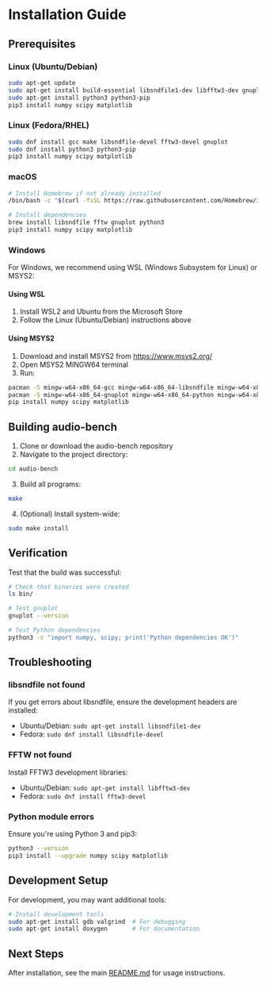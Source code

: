 # Installation Guide

## Prerequisites

### Linux (Ubuntu/Debian)
```bash
sudo apt-get update
sudo apt-get install build-essential libsndfile1-dev libfftw3-dev gnuplot
sudo apt-get install python3 python3-pip
pip3 install numpy scipy matplotlib
```

### Linux (Fedora/RHEL)
```bash
sudo dnf install gcc make libsndfile-devel fftw3-devel gnuplot
sudo dnf install python3 python3-pip
pip3 install numpy scipy matplotlib
```

### macOS
```bash
# Install Homebrew if not already installed
/bin/bash -c "$(curl -fsSL https://raw.githubusercontent.com/Homebrew/install/HEAD/install.sh)"

# Install dependencies
brew install libsndfile fftw gnuplot python3
pip3 install numpy scipy matplotlib
```

### Windows
For Windows, we recommend using WSL (Windows Subsystem for Linux) or MSYS2:

#### Using WSL
1. Install WSL2 and Ubuntu from the Microsoft Store
2. Follow the Linux (Ubuntu/Debian) instructions above

#### Using MSYS2
1. Download and install MSYS2 from https://www.msys2.org/
2. Open MSYS2 MINGW64 terminal
3. Run:
```bash
pacman -S mingw-w64-x86_64-gcc mingw-w64-x86_64-libsndfile mingw-w64-x86_64-fftw
pacman -S mingw-w64-x86_64-gnuplot mingw-w64-x86_64-python mingw-w64-x86_64-python-pip
pip install numpy scipy matplotlib
```

## Building audio-bench

1. Clone or download the audio-bench repository
2. Navigate to the project directory:
```bash
cd audio-bench
```

3. Build all programs:
```bash
make
```

4. (Optional) Install system-wide:
```bash
sudo make install
```

## Verification

Test that the build was successful:
```bash
# Check that binaries were created
ls bin/

# Test gnuplot
gnuplot --version

# Test Python dependencies
python3 -c "import numpy, scipy; print('Python dependencies OK')"
```

## Troubleshooting

### libsndfile not found
If you get errors about libsndfile, ensure the development headers are installed:
- Ubuntu/Debian: `sudo apt-get install libsndfile1-dev`
- Fedora: `sudo dnf install libsndfile-devel`

### FFTW not found
Install FFTW3 development libraries:
- Ubuntu/Debian: `sudo apt-get install libfftw3-dev`
- Fedora: `sudo dnf install fftw3-devel`

### Python module errors
Ensure you're using Python 3 and pip3:
```bash
python3 --version
pip3 install --upgrade numpy scipy matplotlib
```

## Development Setup

For development, you may want additional tools:
```bash
# Install development tools
sudo apt-get install gdb valgrind  # For debugging
sudo apt-get install doxygen       # For documentation
```

## Next Steps

After installation, see the main [README.md](../README.md) for usage instructions.
